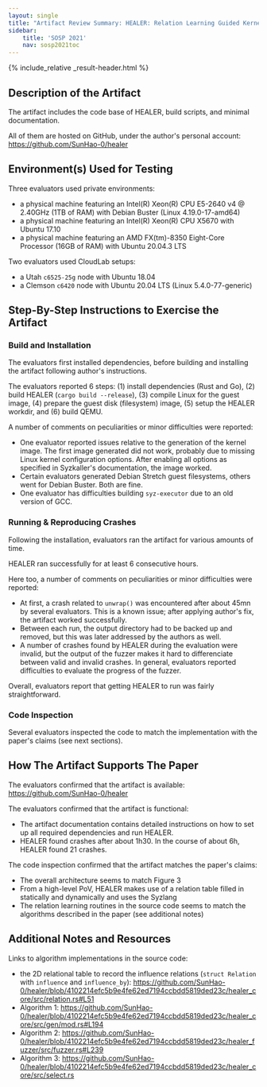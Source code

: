 ```yaml
---
layout: single
title: "Artifact Review Summary: HEALER: Relation Learning Guided Kernel Fuzzing"
sidebar:
    title: 'SOSP 2021'
    nav: sosp2021toc
---
```


{% include_relative _result-header.html %}

## Description of the Artifact

The artifact includes the code base of HEALER, build scripts, and minimal documentation.

All of them are hosted on GitHub, under the author's personal account: <https://github.com/SunHao-0/healer>

## Environment(s) Used for Testing

Three evaluators used private environments:

- a physical machine featuring an Intel(R) Xeon(R) CPU E5-2640 v4 @ 2.40GHz (1TB of RAM) with Debian Buster (Linux 4.19.0-17-amd64)
- a physical machine featuring an Intel(R) Xeon(R) CPU X5670 with Ubuntu 17.10
- a physical machine featuring an AMD FX(tm)-8350 Eight-Core Processor (16GB of RAM) with Ubuntu 20.04.3 LTS

Two evaluators used CloudLab setups:

- a Utah `c6525-25g` node with Ubuntu 18.04
- a Clemson `c6420` node with Ubuntu 20.04 LTS (Linux 5.4.0-77-generic)

## Step-By-Step Instructions to Exercise the Artifact

### Build and Installation

The evaluators first installed dependencies, before building and installing the artifact following author's instructions.

The evaluators reported 6 steps: (1) install dependencies (Rust and Go), (2) build HEALER (`cargo build --release`), (3) compile Linux for the guest image, (4) prepare the guest disk (filesystem) image, (5) setup the HEALER workdir, and (6) build QEMU.

A number of comments on peculiarities or minor difficulties were reported:

- One evaluator reported issues relative to the generation of the kernel image. The first image generated did not work, probably due to missing Linux kernel configuration options. After enabling all options as specified in Syzkaller's documentation, the image worked.
- Certain evaluators generated Debian Stretch guest filesystems, others went for Debian Buster. Both are fine.
- One evaluator has difficulties building `syz-executor` due to an old version of GCC.

### Running & Reproducing Crashes

Following the installation, evaluators ran the artifact for various amounts of time.

HEALER ran successfully for at least 6 consecutive hours.

Here too, a number of comments on peculiarities or minor difficulties were reported:

- At first, a crash related to `unwrap()` was encountered after about 45mn by several evaluators. This is a known issue; after applying author's fix, the artifact worked successfully.
- Between each run, the output directory had to be backed up and removed, but this was later addressed by the authors as well.
- A number of crashes found by HEALER during the evaluation were invalid, but the output of the fuzzer makes it hard to differenciate between valid and invalid crashes. In general, evaluators reported difficulties to evaluate the progress of the fuzzer.

Overall, evaluators report that getting HEALER to run was fairly straightforward.

### Code Inspection

Several evaluators inspected the code to match the implementation with the paper's claims (see next sections).

## How The Artifact Supports The Paper

The evaluators confirmed that the artifact is available: <https://github.com/SunHao-0/healer>

The evaluators confirmed that the artifact is functional:
- The artifact documentation contains detailed instructions on how to set up all required dependencies and run HEALER.
- HEALER found crashes after about 1h30. In the course of about 6h, HEALER found 21 crashes.

The code inspection confirmed that the artifact matches the paper's claims:
- The overall architecture seems to match Figure 3
- From a high-level PoV, HEALER makes use of a relation table filled in statically and dynamically and uses the Syzlang
- The relation learning routines in the source code seems to match the algorithms described in the paper (see additional notes)

## Additional Notes and Resources

Links to algorithm implementations in the source code:

- the 2D relational table to record the influence relations (`struct Relation` with `influence` and `influence_by`): <https://github.com/SunHao-0/healer/blob/4102214efc5b9e4fe62ed7194ccbdd5819ded23c/healer_core/src/relation.rs#L51>
- Algorithm 1: <https://github.com/SunHao-0/healer/blob/4102214efc5b9e4fe62ed7194ccbdd5819ded23c/healer_core/src/gen/mod.rs#L194>
- Algorithm 2: <https://github.com/SunHao-0/healer/blob/4102214efc5b9e4fe62ed7194ccbdd5819ded23c/healer_fuzzer/src/fuzzer.rs#L239>
- Algorithm 3: <https://github.com/SunHao-0/healer/blob/4102214efc5b9e4fe62ed7194ccbdd5819ded23c/healer_core/src/select.rs>

